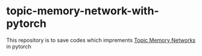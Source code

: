 # topic-memory-network-with-pytorch
This repository is to save codes which imprements [Topic Memory Networks](http://aclweb.org/anthology/D18-1351) in pytorch
